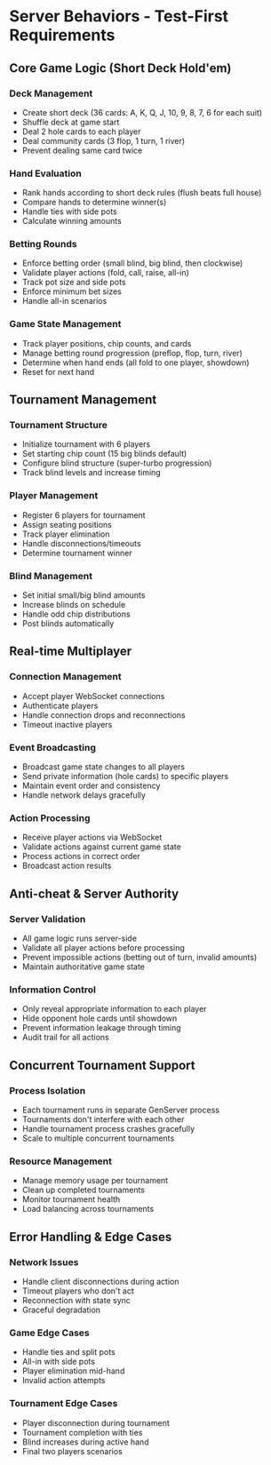 # Server Behaviors - Test-First Requirements

## Core Game Logic (Short Deck Hold'em)

### Deck Management
- Create short deck (36 cards: A, K, Q, J, 10, 9, 8, 7, 6 for each suit)
- Shuffle deck at game start
- Deal 2 hole cards to each player
- Deal community cards (3 flop, 1 turn, 1 river)
- Prevent dealing same card twice

### Hand Evaluation
- Rank hands according to short deck rules (flush beats full house)
- Compare hands to determine winner(s)
- Handle ties with side pots
- Calculate winning amounts

### Betting Rounds
- Enforce betting order (small blind, big blind, then clockwise)
- Validate player actions (fold, call, raise, all-in)
- Track pot size and side pots
- Enforce minimum bet sizes
- Handle all-in scenarios

### Game State Management
- Track player positions, chip counts, and cards
- Manage betting round progression (preflop, flop, turn, river)
- Determine when hand ends (all fold to one player, showdown)
- Reset for next hand

## Tournament Management

### Tournament Structure
- Initialize tournament with 6 players
- Set starting chip count (15 big blinds default)
- Configure blind structure (super-turbo progression)
- Track blind levels and increase timing

### Player Management
- Register 6 players for tournament
- Assign seating positions
- Track player elimination
- Handle disconnections/timeouts
- Determine tournament winner

### Blind Management
- Set initial small/big blind amounts
- Increase blinds on schedule
- Handle odd chip distributions
- Post blinds automatically

## Real-time Multiplayer

### Connection Management
- Accept player WebSocket connections
- Authenticate players
- Handle connection drops and reconnections
- Timeout inactive players

### Event Broadcasting
- Broadcast game state changes to all players
- Send private information (hole cards) to specific players
- Maintain event order and consistency
- Handle network delays gracefully

### Action Processing
- Receive player actions via WebSocket
- Validate actions against current game state
- Process actions in correct order
- Broadcast action results

## Anti-cheat & Server Authority

### Server Validation
- All game logic runs server-side
- Validate all player actions before processing
- Prevent impossible actions (betting out of turn, invalid amounts)
- Maintain authoritative game state

### Information Control
- Only reveal appropriate information to each player
- Hide opponent hole cards until showdown
- Prevent information leakage through timing
- Audit trail for all actions

## Concurrent Tournament Support

### Process Isolation
- Each tournament runs in separate GenServer process
- Tournaments don't interfere with each other
- Handle tournament process crashes gracefully
- Scale to multiple concurrent tournaments

### Resource Management
- Manage memory usage per tournament
- Clean up completed tournaments
- Monitor tournament health
- Load balancing across tournaments

## Error Handling & Edge Cases

### Network Issues
- Handle client disconnections during action
- Timeout players who don't act
- Reconnection with state sync
- Graceful degradation

### Game Edge Cases
- Handle ties and split pots
- All-in with side pots
- Player elimination mid-hand
- Invalid action attempts

### Tournament Edge Cases
- Player disconnection during tournament
- Tournament completion with ties
- Blind increases during active hand
- Final two players scenarios